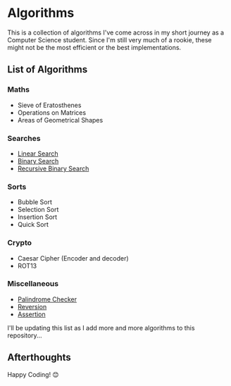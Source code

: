 # Algorithms

This is a collection of algorithms I've come across in my short journey as a Computer Science student. Since I'm still very much of a rookie, these might not be the most efficient or the best implementations.

## List of Algorithms

### Maths
* Sieve of Eratosthenes
* Operations on Matrices
* Areas of Geometrical Shapes

### Searches
* [Linear Search](https://github.com/B4dAsh/Algorithms/blob/main/Python/searches/linear_search.py)
* [Binary Search](https://github.com/B4dAsh/Algorithms/blob/main/Python/searches/binary_search.py)
* [Recursive Binary Search](https://github.com/B4dAsh/Algorithms/blob/main/Python/searches/recursive_binary_search.py)

### Sorts
* Bubble Sort
* Selection Sort
* Insertion Sort
* Quick Sort

### Crypto
* Caesar Cipher (Encoder and decoder)
* ROT13

### Miscellaneous
* [Palindrome Checker](https://github.com/B4dAsh/Algorithms/blob/main/Python/palindrome.py)
* [Reversion](https://github.com/B4dAsh/Algorithms/blob/main/Python/reversion.py)
* [Assertion](https://github.com/B4dAsh/Algorithms/blob/main/Python/assertion.py)

I'll be updating this list as I add more and more algorithms to this repository...

## Afterthoughts

Happy Coding! 😊


